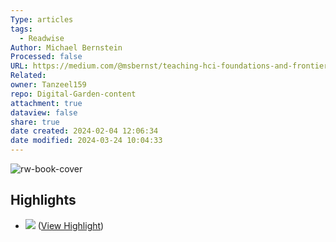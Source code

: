 ```yaml
---
Type: articles
tags:
  - Readwise
Author: Michael Bernstein
Processed: false
URL: https://medium.com/@msbernst/teaching-hci-foundations-and-frontiers-76bb22616e0d
Related: 
owner: Tanzeel159
repo: Digital-Garden-content
attachment: true
dataview: false
share: true
date created: 2024-02-04 12:06:34
date modified: 2024-03-24 10:04:33
---
```

![rw-book-cover](https://miro.medium.com/v2/resize:fit:1200/1*VH-GF9o9_SGQhUl5L5s9tA.png)

## Highlights
- ![](https://miro.medium.com/v2/resize:fit:1000/1*MlMqm-7wJ1fyv9_Rjkn4XQ.png) ([View Highlight](https://read.readwise.io/read/01havb55pgd7mmrsjc266ggk3z))
